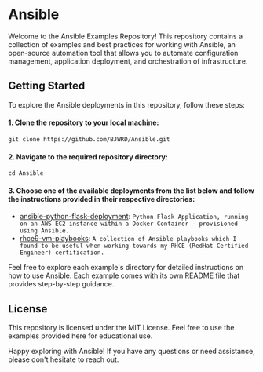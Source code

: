 # Ansible

Welcome to the Ansible Examples Repository! This repository contains a collection of examples and best practices for working with Ansible, an open-source automation tool that allows you to automate configuration management, application deployment, and orchestration of infrastructure.

## Getting Started
To explore the Ansible deployments in this repository, follow these steps:

#### 1.	Clone the repository to your local machine:
    git clone https://github.com/BJWRD/Ansible.git
  
#### 2. Navigate to the required repository directory:
    cd Ansible
  
#### 3. Choose one of the available deployments from the list below and follow the instructions provided in their respective directories:

* [ansible-python-flask-deployment](https://github.com/BJWRD/Ansible/ansible-python-flask-deployment): `Python Flask Application, running on an AWS EC2 instance within a Docker Container - provisioned using Ansible.`
* [rhce9-vm-playbooks](https://github.com/BJWRD/Ansible/rhce9-vm-playbooks): `A collection of Ansible playbooks which I found to be useful when working towards my RHCE (RedHat Certified Engineer) certification.`

Feel free to explore each example's directory for detailed instructions on how to use Ansible. Each example comes with its own README file that provides step-by-step guidance.

## License
This repository is licensed under the MIT License. Feel free to use the examples provided here for educational use.

Happy exploring with Ansible! If you have any questions or need assistance, please don't hesitate to reach out.
